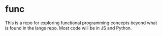 # func
This is a repo for exploring functional programming concepts beyond what is found in the langs repo.  Most code will be in JS and Python.
